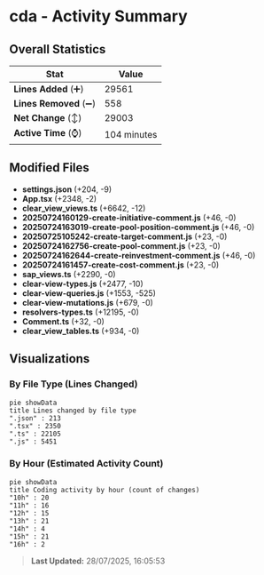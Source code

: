 # cda - Activity Summary 

## Overall Statistics

| Stat                   | Value                                                             |
| ---------------------- | ----------------------------------------------------------------- |
| **Lines Added** (➕)   | 29561                                          |
| **Lines Removed** (➖) | 558                                        |
| **Net Change** (↕)    | 29003                |
| **Active Time** (⌚)   | 104 minutes |


## Modified Files
- **settings.json** (+204, -9)
- **App.tsx** (+2348, -2)
- **clear_view_views.ts** (+6642, -12)
- **20250724160129-create-initiative-comment.js** (+46, -0)
- **20250724163019-create-pool-position-comment.js** (+46, -0)
- **20250725105242-create-target-comment.js** (+23, -0)
- **20250724162756-create-pool-comment.js** (+23, -0)
- **20250724162644-create-reinvestment-comment.js** (+46, -0)
- **20250724161457-create-cost-comment.js** (+23, -0)
- **sap_views.ts** (+2290, -0)
- **clear-view-types.js** (+2477, -10)
- **clear-view-queries.js** (+1553, -525)
- **clear-view-mutations.js** (+679, -0)
- **resolvers-types.ts** (+12195, -0)
- **Comment.ts** (+32, -0)
- **clear_view_tables.ts** (+934, -0)

## Visualizations

### By File Type (Lines Changed)

```mermaid
pie showData
title Lines changed by file type
".json" : 213
".tsx" : 2350
".ts" : 22105
".js" : 5451
```

### By Hour (Estimated Activity Count)

```mermaid
pie showData
title Coding activity by hour (count of changes)
"10h" : 20
"11h" : 16
"12h" : 15
"13h" : 21
"14h" : 4
"15h" : 21
"16h" : 2
```


> **Last Updated:** 28/07/2025, 16:05:53